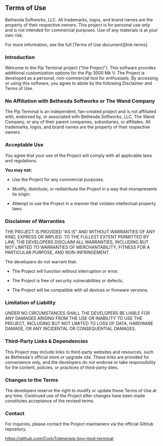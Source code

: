 ## Terms of Use

Bethesda Softworks, LLC. All trademarks, logos, and brand names are the property of their respective owners. This project is for personal use only and is not intended for commercial purposes. Use of any materials is at your own risk.

For more information, see the full [Terms of Use document][link-terms].

### Introduction

Welcome to the Pip Terminal project ("the Project"). This software provides additional customization options for the Pip 3000 Mk V. The Project is developed as a personal, non-commercial tool for enthusiasts. By accessing or using this software, you agree to abide by the following Disclaimer and Terms of Use.

### No Affiliation with Bethesda Softworks or The Wand Company

The Pip Terminal is an independent, fan-created project and is not affiliated with, endorsed by, or associated with Bethesda Softworks, LLC, The Wand Company, or any of their parent companies, subsidiaries, or affiliates. All trademarks, logos, and brand names are the property of their respective owners.

### Acceptable Use

You agree that your use of the Project will comply with all applicable laws and regulations.

**You may not:**

- Use the Project for any commercial purposes.

- Modify, distribute, or redistribute the Project in a way that misrepresents its origin.

- Attempt to use the Project in a manner that violates intellectual property laws.

### Disclaimer of Warranties

THE PROJECT IS PROVIDED "AS IS" AND WITHOUT WARRANTIES OF ANY KIND, EXPRESS OR IMPLIED. TO THE FULLEST EXTENT PERMITTED BY LAW, THE DEVELOPERS DISCLAIM ALL WARRANTIES, INCLUDING BUT NOT LIMITED TO WARRANTIES OF MERCHANTABILITY, FITNESS FOR A PARTICULAR PURPOSE, AND NON-INFRINGEMENT.

The developers do not warrant that:

- The Project will function without interruption or error.

- The Project is free of security vulnerabilities or defects.

- The Project will be compatible with all devices or firmware versions.

### Limitation of Liability

UNDER NO CIRCUMSTANCES SHALL THE DEVELOPERS BE LIABLE FOR ANY DAMAGES ARISING FROM THE USE OR INABILITY TO USE THE PROJECT, INCLUDING BUT NOT LIMITED TO LOSS OF DATA, HARDWARE DAMAGE, OR ANY INCIDENTAL OR CONSEQUENTIAL DAMAGES.

### Third-Party Links & Dependencies

This Project may include links to third-party websites and resources, such as Bethesda's official store or upgrade site. These links are provided for convenience only, and the developers do not endorse or take responsibility for the content, policies, or practices of third-party sites.

### Changes to the Terms

The developers reserve the right to modify or update these Terms of Use at any time. Continued use of the Project after changes have been made constitutes acceptance of the revised terms.

### Contact

For inquiries, please contact the Project maintainers via the official GitHub repository.

https://github.com/CodyTolene/pip-boy-mod-terminal
